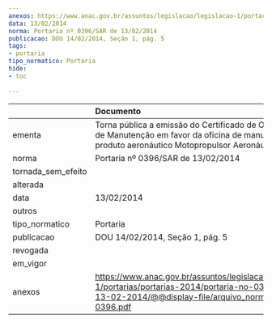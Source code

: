```yaml
---
anexos: https://www.anac.gov.br/assuntos/legislacao/legislacao-1/portarias/portarias-2014/portaria-no-0396-sar-de-13-02-2014/@@display-file/arquivo_norma/PA2014-0396.pdf
data: 13/02/2014
norma: Portaria nº 0396/SAR de 13/02/2014
publicacao: DOU 14/02/2014, Seção 1, pág. 5
tags:
- portaria
tipo_normatico: Portaria
hide: 
- toc 
 
---
```


|                    | Documento                                                                                                                                                         |
|:-------------------|:------------------------------------------------------------------------------------------------------------------------------------------------------------------|
| ementa             | Torna pública a emissão do Certificado de Organização de Manutenção em favor da oficina de manutenção de produto aeronáutico Motopropulsor Aeronáutica Ltda.      |
| norma              | Portaria nº 0396/SAR de 13/02/2014                                                                                                                                |
| tornada_sem_efeito |                                                                                                                                                                   |
| alterada           |                                                                                                                                                                   |
| data               | 13/02/2014                                                                                                                                                        |
| outros             |                                                                                                                                                                   |
| tipo_normatico     | Portaria                                                                                                                                                          |
| publicacao         | DOU 14/02/2014, Seção 1, pág. 5                                                                                                                                   |
| revogada           |                                                                                                                                                                   |
| em_vigor           |                                                                                                                                                                   |
| anexos             | https://www.anac.gov.br/assuntos/legislacao/legislacao-1/portarias/portarias-2014/portaria-no-0396-sar-de-13-02-2014/@@display-file/arquivo_norma/PA2014-0396.pdf |